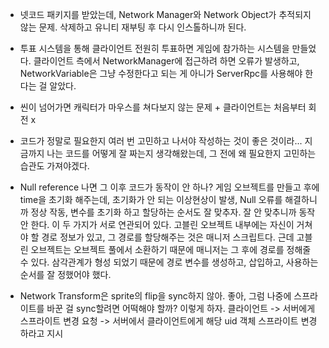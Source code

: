 - 넷코드 패키지를 받았는데, Network Manager와 Network Object가 추적되지 않는 문제. 삭제하고 유니티 재부팅 후 다시 인스톨하니까 된다.

- 투표 시스템을 통해 클라이언트 전원히 투표하면 게임에 참가하는 시스템을 만들었다. 클라이언트 측에서 NetworkManager에 접근하려 하면 오류가 발생하고, NetworkVariable은 그냥 수정한다고 되는 게 아니가 ServerRpc를 사용해야 한다는 걸 알았다.

- 씬이 넘어가면 캐릭터가 마우스를 쳐다보지 않는 문제 + 클라이언트는 처음부터 회전 x

- 코드가 정말로 필요한지 여러 번 고민하고 나서야 작성하는 것이 좋은 것이라... 지금까지 나는 코드를 어떻게 잘 짜는지 생각해왔는데, 그 전에 왜 필요한지 고민하는 습관도 가져야겠다.

- Null reference 나면 그 이후 코드가 동작이 안 하나? 게임 오브젝트를 만들고 후에 time을 초기화 해주는데, 초기화가 안 되는 이상현상이 발생, Null 오류를 해결하니까 정상 작동, 변수를 초기화 하고 할당하는 순서도 잘 맞추자. 잘 안 맞추니까 동작 안 한다. 이 두 가지가 서로 연관되어 있다. 고블린 오브젝트 내부에는 자신이 거쳐야 할 경로 정보가 있고, 그 경로를 할당해주는 것은 매니저 스크립트다. 근데 고블린 오브젝트는 오브젝트 풀에서 소환하기 때문에 매니저는 그 후에 경로를 정해줄 수 있다. 삼각관계가 형성 되었기 때문에 경로 변수를 생성하고, 삽입하고, 사용하는 순서를 잘 정했어야 했다.

- Network Transform은 sprite의 flip을 sync하지 않아. 좋아, 그럼 나중에 스프라이트를 바꾼 걸 sync할려면 어떡해야 할까? 이렇게 하자. 클라이언트 -> 서버에게 스프라이트 변경 요청 -> 서버에서 클라이언트에게 해당 uid 객체 스프라이트 변경하라고 지시
